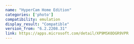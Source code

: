```yaml
---
name: "HyperCam Home Edition"
categories: ['photo']
compatibility: emulation
display_result: "Compatible"
version_from: "6.2.2208.31"
link: https://apps.microsoft.com/detail/XP9MSK0DGR9VPR
---
```

